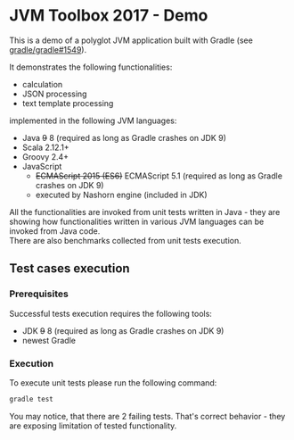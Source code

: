 # JVM Toolbox 2017 - Demo
This is a demo of a polyglot JVM application built with Gradle (see [gradle/gradle#1549](https://github.com/gradle/gradle/issues/1549)).

It demonstrates the following functionalities:
* calculation
* JSON processing
* text template processing

implemented in the following JVM languages:
* Java ~~9~~ 8 (required as long as Gradle crashes on JDK 9)
* Scala 2.12.1+
* Groovy 2.4+
* JavaScript 
  - ~~ECMAScript 2015 (ES6)~~ ECMAScript 5.1 (required as long as Gradle crashes on JDK 9)
  - executed by Nashorn engine (included in JDK)

All the functionalities are invoked from unit tests written in Java -
they are showing how functionalities written in various JVM languages
can be invoked from Java code.  
There are also benchmarks collected from unit tests execution.

## Test cases execution
### Prerequisites
Successful tests execution requires the following tools:
* JDK ~~9~~ 8 (required as long as Gradle crashes on JDK 9)
* newest Gradle

### Execution
To execute unit tests please run the following command:
```bash
gradle test
```

You may notice, that there are 2 failing tests.
That's correct behavior - they are exposing limitation of tested functionality.
